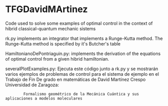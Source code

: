 # TFGDavidMArtinez
Code used to solve some examples of optimal control in the context of hibrid classical-quantum mechanic sistems

rk.py implements an integrator that implements a Runge-Kutta method. 
       The Runge-Kutta method is specified by it's Butcher's table 

HamiltonianoDePontriaguin.py: implements the derivation of the equations of optimal control from a given hibrid hamiltonian.

severalPlotExamples.py: Ejecuta este código junto a rk.py y se mostrarán varios ejemplos de problemas de control para el
            sistema de ejemplo en el Trabajo de Fin De grado en matemáticas de David Martínez Crespo 
            Universidad de Zaragoza:
        
            Formalismo geométrico de la Mecánica Cuántica y sus aplicaciones a modelos moleculares 
